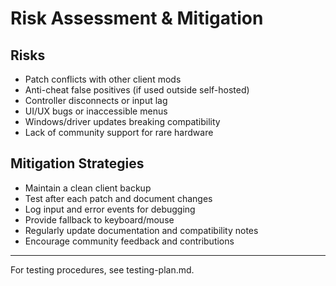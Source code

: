 # Risk Assessment & Mitigation

## Risks
- Patch conflicts with other client mods
- Anti-cheat false positives (if used outside self-hosted)
- Controller disconnects or input lag
- UI/UX bugs or inaccessible menus
- Windows/driver updates breaking compatibility
- Lack of community support for rare hardware

## Mitigation Strategies
- Maintain a clean client backup
- Test after each patch and document changes
- Log input and error events for debugging
- Provide fallback to keyboard/mouse
- Regularly update documentation and compatibility notes
- Encourage community feedback and contributions

---

For testing procedures, see testing-plan.md.
